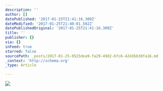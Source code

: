 ```yaml
---
description: ''
author: []
datePublished: '2017-01-25T21:41:16.309Z'
dateModified: '2017-01-25T21:40:01.502Z'
datePublishedOriginal: '2017-01-25T21:41:16.309Z'
title: ''
publisher: {}
via: {}
inFeed: true
starred: false
sourcePath: _posts/2017-01-25-0525dea9-fa29-49d2-bfc6-4243bb38fa16.md
_context: 'http://schema.org'
_type: Article

---
```

![](https://the-grid-user-content.s3-us-west-2.amazonaws.com/7928f299-9c2d-433b-82da-b736947bcff5.jpg)
